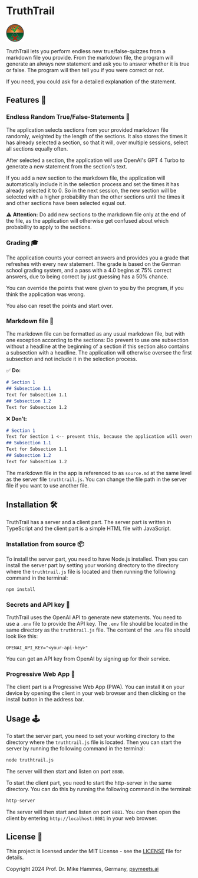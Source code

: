# TruthTrail

![TruthTrail](./lowres.png)

TruthTrail lets you perform endless new true/false-quizzes from a markdown file you provide. From the markdown file, the program will generate an always new statement and ask you to answer whether it is true or false. The program will then tell you if you were correct or not. 

If you need, you could ask for a detailed explanation of the statement. 

## Features 🚀

### Endless Random True/False-Statements 🎲

The application selects sections from your provided markdown file randomly, weighted by the length of the sections. It also stores the times it has already selected a section, so that it will, over multiple sessions, select all sections equally often. 

After selected a section, the application will use OpenAI's GPT 4 Turbo to generate a new statement from the section's text.

If you add a new section to the markdown file, the application will automatically include it in the selection process and set the times it has already selected it to 0. So in the next session, the new section will be selected with a higher probability than the other sections until the times it and other sections have been selected equal out. 

⚠️ **Attention:** Do add new sections to the markdown file only at the end of the file, as the application will otherwise get confused about which probability to apply to the sections.

### Grading 🎓

The application counts your correct answers and provides you a grade that refreshes with every new statement. The grade is based on the German school grading system, and a pass with a 4.0 begins at 75% correct answers, due to being correct by just guessing has a 50% chance.

You can override the points that were given to you by the program, if you think the application was wrong.

You also can reset the points and start over.

### Markdown file 📄

The markdown file can be formatted as any usual markdown file, but with one exception according to the sections: Do prevent to use one subsection without a headline at the beginning of a section if this section also contains a subsection with a headline. The application will otherwise oversee the first subsection and not include it in the selection process.

✅ **Do:**
```markdown
# Section 1
## Subsection 1.1
Text for Subsection 1.1
## Subsection 1.2
Text for Subsection 1.2
```

❌ **Don't:**
```markdown
# Section 1
Text for Section 1 <-- prevent this, because the application will oversee it
## Subsection 1.1
Text for Subsection 1.1
## Subsection 1.2
Text for Subsection 1.2
```

The markdown file in the app is referenced to as `source.md` at the same level as the server file `truthtrail.js`. You can change the file path in the server file if you want to use another file.

## Installation 🛠️

TruthTrail has a server and a client part. The server part is written in TypeScript and the client part is a simple HTML file with JavaScript. 

### Installation from source 📦

To install the server part, you need to have Node.js installed. Then you can install the server part by setting your working directory to the directory where the `truthtrail.js` file is located and then running the following command in the terminal:

```bash
npm install
```

### Secrets and API key 🔑

TruthTrail uses the OpenAI API to generate new statements. You need to use a `.env` file to provide the API key. The `.env` file should be located in the same directory as the `truthtrail.js` file. The content of the `.env` file should look like this:

```env
OPENAI_API_KEY="<your-api-key>"
```

You can get an API key from OpenAI by signing up for their service.

### Progressive Web App 📱

The client part is a Progressive Web App (PWA). You can install it on your device by opening the client in your web browser and then clicking on the install button in the address bar.

## Usage 🕹️

To start the server part, you need to set your working directory to the directory where the `truthtrail.js` file is located. Then you can start the server by running the following command in the terminal:

```bash
node truthtrail.js
```

The server will then start and listen on port `8080`. 

To start the client part, you need to start the http-server in the same directory. You can do this by running the following command in the terminal:

```bash
http-server
```

The server will then start and listen on port `8081`. You can then open the client by entering `http://localhost:8081` in your web browser.

## License 📜

This project is licensed under the MIT License - see the [LICENSE](LICENSE) file for details.

Copyright 2024 Prof. Dr. Mike Hammes, Germany, [psymeets.ai](https://psymeets.ai)
